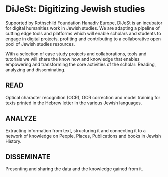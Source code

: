 # DiJeSt: Digitizing Jewish studies

Supported by Rothschild Foundation Hanadiv Europe, DiJeSt is an incubator for digital humanities work in Jewish studies. 
We are adapting a pipeline of cutting edge tools and platforms which will enable scholars and students to engage in digital projects, profiting and contributing to a collaborative open pool of Jewish studies resources.


With a selection of case study projects and collaborations, tools and tutorials we will share the know how and knowledge that enables empowering and transforming the core activities of the scholar:  Reading, analyzing and disseminating. 

## READ
Optical character recognition (OCR), OCR correction and model training for texts printed in the Hebrew letter in the various Jewish languages. 

## ANALYZE
Extracting information from text, structuring it and connecting it to a network of knowledge on People, Places, Publications and books in Jewish History. 

## DISSEMINATE
Presenting and sharing the data and the knowledge gained from it.
